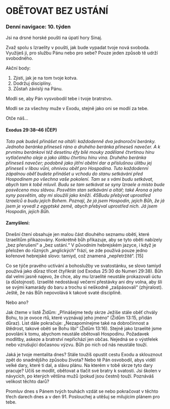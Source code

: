 # OBĚTOVAT BEZ USTÁNÍ

### Denní navigace: 10. týden

Jsi na drsné horské poušti na úpatí hory Sinaj.

Zvaž spolu s Izraelity v poušti, jak bude vypadat tvoje nová svoboda. Využiješ ji, pro službu Pánu nebo pro sebe? Pouze jeden způsob tě udrží svobodného.

Akční body:
1. Zjisti, jak je na tom tvoje kotva.
2. Dodržuj disciplíny.
3. Zůstaň závislý na Pánu.

Modli se, aby Pán vysvobodil tebe i tvoje bratrstvo.

Modli se za všechny muže v Exodu, stejně jako oni se modlí za tebe.

Otče náš...

#### Exodus 29:38–46 (ČEP)
*Toto pak budeš přinášet na oltáři: každodenně dva jednoroční beránky. Jednoho beránka přineseš ráno a druhého beránka přineseš navečer. A k prvnímu beránkovi též desetinu éfy bílé mouky zadělané čtvrtinou hínu vytlačeného oleje a jako úlitbu čtvrtinu hínu vína. Druhého beránka přineseš navečer; podobně jako jitřní obětní dar a příslušnou úlitbu jej přineseš v libou vůni, ohnivou oběť pro Hospodina. Tuto každodenní zápalnou oběť budete přinášet u vchodu do stanu setkávání před Hospodinem po všechna vaše pokolení. Tam se s vámi budu setkávat, abych tam k tobě mluvil. Budu se tam setkávat se syny Izraele a místo bude posvěceno mou slávou. Posvětím stan setkávání a oltář; také Árona a jeho syny posvětím, aby mi sloužili jako kněží.
45Budu přebývat uprostřed Izraelců a budu jejich Bohem. Poznají, že já jsem Hospodin, jejich Bůh, že já jsem je vyvedl z egyptské země, abych přebýval uprostřed nich. Já jsem Hospodin, jejich Bůh.*

#### Zamyšlení:
Dnešní čtení obsahuje jen malou část dlouhého seznamu obětí, které Izraelitům přikazovány. Konkrétně bůh přikazuje, aby se tyto oběti nabízely „bez přerušení“ a „bez ustání.“ V původním hebrejském jazyce, i když je přeložen do různých „anglických“ frází, se zde používá pouze jedno kořenové hebrejské slovo: tamiyd, což znamená „nepřetržitě“. [15]

Co se týče pravého uctívání a bohoslužby ve svatostánku, se slovo tamiyd používá jako důraz třicet čtyřikrát (od Exodus 25:30 do Numeri 29:38).  Bůh dal velmi jasně najevo, že chce, aby mu Izraelité neustále prokazovali úctu (a důstojnost). Izraelité nedostávají večerní přestávky ani dny volna, aby šli se svými kamarády do baru a trochu si neškodně „zašpásovali“ (zhýralost). Ještě, že nás Bůh nepovolává k takové svaté disciplíně.

Nebo ano?

Jak čteme v listě Židům: „Přinášejme tedy skrze Ježíše stále oběť chvály Bohu, to je ovoce rtů, které vyznávají jeho jméno“ (Židům 13:15, přidán důraz). List dále pokračuje: „Nezapomínejme také na dobročinnost a štědrost, takové oběti se Bohu líbí“ (Židům 13:16). Stejně jako Izraelité jsme povoláni k tomu, abychom neustále obětovali Hospodinu. Požadavek modlitby, askeze a bratrství nepřichází jen občas. Nejedná se o výstřelek nebo vzrušující dočasnou výzvu. Bůh po nich od nás neustále touží.

Jaká je tvoje mentalita dnes? Stále toužíš opustit cestu Exodu a sklouznout zpět do snadnějšího způsobu života? Nebo tě Pán osvobodil, abys viděl velké dary, které ti dal, a slávu plánu. Na kterém v tobě skrze tyto dary pracuje? Učíš se modlit, obětovat a tlačit své bratry k svatosti. Jsi školen v návycích, po kterých většina mužů (pokud jsou čestní) touží. Poznáváš velikost těchto darů?  

Promluv dnes s Pánem tvých touhách vzdát se nebo pokračovat v těchto třech darech dnes a v den 91. Poslouchej a utěšuj se milujícím plánem pro tebe.
